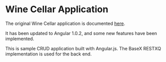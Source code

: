 # Wine Cellar Application #

The original Wine Cellar application is documented [here](http://coenraets.org/blog/2012/02/sample-application-with-angular-js/).

It has been updated to Angular 1.0.2, and some new features have been implemented.

This is sample CRUD application built with Angular.js. The BaseX RESTXQ implementation is used for the back end. 


